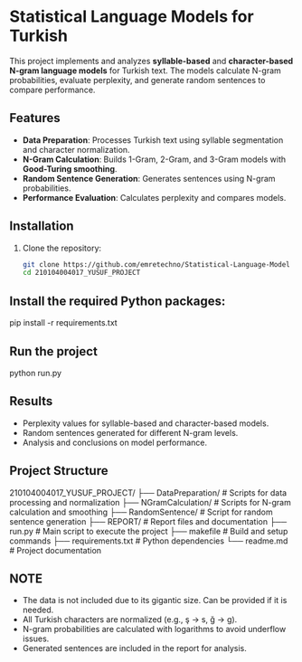 # Statistical Language Models for Turkish

This project implements and analyzes **syllable-based** and **character-based N-gram language models** for Turkish text. The models calculate N-gram probabilities, evaluate perplexity, and generate random sentences to compare performance.

## Features
- **Data Preparation**: Processes Turkish text using syllable segmentation and character normalization.
- **N-Gram Calculation**: Builds 1-Gram, 2-Gram, and 3-Gram models with **Good-Turing smoothing**.
- **Random Sentence Generation**: Generates sentences using N-gram probabilities.
- **Performance Evaluation**: Calculates perplexity and compares models.

## Installation
1. Clone the repository:
   ```bash
   git clone https://github.com/emretechno/Statistical-Language-Model
   cd 210104004017_YUSUF_PROJECT

## Install the required Python packages:

pip install -r requirements.txt

## Run the project

python run.py

## Results
- Perplexity values for syllable-based and character-based models.
- Random sentences generated for different N-gram levels.
- Analysis and conclusions on model performance.


## Project Structure

210104004017_YUSUF_PROJECT/
├── DataPreparation/        # Scripts for data processing and normalization
├── NGramCalculation/       # Scripts for N-gram calculation and smoothing
├── RandomSentence/         # Script for random sentence generation
├── REPORT/                 # Report files and documentation
├── run.py                  # Main script to execute the project
├── makefile                # Build and setup commands
├── requirements.txt        # Python dependencies
└── readme.md               # Project documentation

## NOTE 
- The data is not included due to its gigantic size. Can be provided if it is needed.
- All Turkish characters are normalized (e.g., ş -> s, ğ -> g).
- N-gram probabilities are calculated with logarithms to avoid underflow issues.
- Generated sentences are included in the report for analysis.
